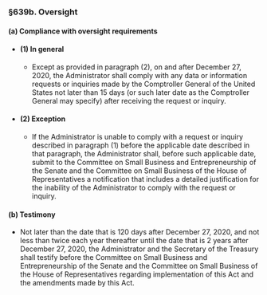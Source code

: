 ### §639b. Oversight
#### (a) Compliance with oversight requirements
* #### (1) In general
  * Except as provided in paragraph (2), on and after December 27, 2020, the Administrator shall comply with any data or information requests or inquiries made by the Comptroller General of the United States not later than 15 days (or such later date as the Comptroller General may specify) after receiving the request or inquiry.

* #### (2) Exception
  * If the Administrator is unable to comply with a request or inquiry described in paragraph (1) before the applicable date described in that paragraph, the Administrator shall, before such applicable date, submit to the Committee on Small Business and Entrepreneurship of the Senate and the Committee on Small Business of the House of Representatives a notification that includes a detailed justification for the inability of the Administrator to comply with the request or inquiry.

#### (b) Testimony
* Not later than the date that is 120 days after December 27, 2020, and not less than twice each year thereafter until the date that is 2 years after December 27, 2020, the Administrator and the Secretary of the Treasury shall testify before the Committee on Small Business and Entrepreneurship of the Senate and the Committee on Small Business of the House of Representatives regarding implementation of this Act and the amendments made by this Act.